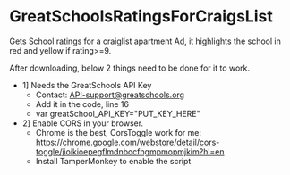 # GreatSchoolsRatingsForCraigsList

Gets School ratings for a craiglist apartment Ad, it highlights the school in red and yellow if rating>=9.

After downloading, below 2 things need to be done for it to work.

* 1] Needs the GreatSchools API Key
  * Contact: API-support@greatschools.org
  * Add it in the code, line 16
  * var greatSchool_API_KEY="PUT_KEY_HERE"
* 2] Enable CORS in your browser.
  * Chrome is the best, CorsToggle work for me: https://chrome.google.com/webstore/detail/cors-toggle/jioikioepegflmdnbocfhgmpmopmjkim?hl=en
  * Install TamperMonkey to enable the script
